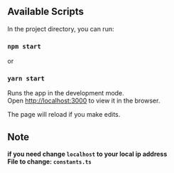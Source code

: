 ## Available Scripts

In the project directory, you can run:

### `npm start`
or
### `yarn start`

Runs the app in the development mode.<br />
Open [http://localhost:3000](http://localhost:3000) to view it in the browser.

The page will reload if you make edits.<br />

## Note

**if you need change `localhost` to your local ip address**<br />
**File to change: `constants.ts`**
